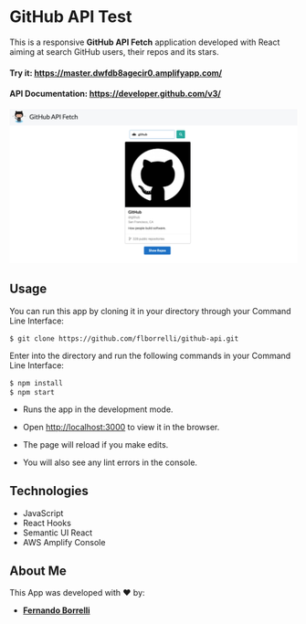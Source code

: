 # GitHub API Test
This is a responsive **GitHub API Fetch** application developed with React aiming at search GitHub users, their repos and its stars.

#### Try it: https://master.dwfdb8agecir0.amplifyapp.com/

#### API Documentation: https://developer.github.com/v3/

![](/public/images/app-screenshot.png)

## Usage

You can run this app by cloning it in your directory through your Command Line Interface:

```
$ git clone https://github.com/flborrelli/github-api.git
```

Enter into the directory and run the following commands in your Command Line Interface:
```
$ npm install
$ npm start
```

- Runs the app in the development mode.

- Open [http://localhost:3000](http://localhost:3000) to view it in the browser.

- The page will reload if you make edits.

- You will also see any lint errors in the console.


## Technologies

- JavaScript
- React Hooks
- Semantic UI React
- AWS Amplify Console

## About Me

This App was developed with :heart: by:

- [**Fernando Borrelli**](https://github.com/flborrelli)
